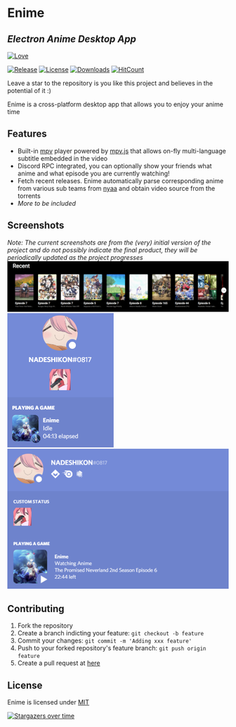 # Enime

## _Electron Anime Desktop App_

[![Love](http://ForTheBadge.com/images/badges/built-with-love.svg)](https://github.com/Enime-Project/)

[![Release](https://img.shields.io/github/release/Enime-Project/enime.svg?style=flat-square)](https://github.com/Enime-Project/enime/releases/)
[![License](https://img.shields.io/github/license/Enime-Project/enime.svg?style=flat-square)](https://github.com/Enime-Project/enime/blob/master/LICENSE)
[![Downloads](https://img.shields.io/github/downloads/Enime-Project/enime/total?style=flat-square)](https://github.com/Enime-Project/enime/releases/latest)
[![HitCount](http://hits.dwyl.io/Enime-Project/enime.svg)](http://hits.dwyl.io/Enime-Project/enime)

Leave a star to the repository is you like this project and believes in the potential of it :)

Enime is a cross-platform desktop app that allows you to enjoy your anime time

## Features

- Built-in [mpv](https://github.com/mpv-player/mpv) player powered by [mpv.js](https://github.com/Kagami/mpv.js) that allows on-fly multi-language subtitle embedded in the video
- Discord RPC integrated, you can optionally show your friends what anime and what episode you are currently watching!
- Fetch recent releases. Enime automatically parse corresponding anime from various sub teams from [nyaa](https://nyaa.si) and obtain video source from the torrents
- _More to be included_

## Screenshots

_Note: The current screenshots are from the (very) initial version of the project and do not possibly indicate the final product, they will be periodically updated as the project progresses_
![](./screenshots/screenshot-1.png)
![](./screenshots/screenshot-2.png)
![](./screenshots/screenshot-3.png)

## Contributing

1. Fork the repository
2. Create a branch indicting your feature: `git checkout -b feature`
3. Commit your changes: `git commit -m 'Adding xxx feature'`
4. Push to your forked repository's feature branch: `git push origin feature`
5. Create a pull request at [here](https://github.com/Enime-Project/enime/pulls)

## License

Enime is licensed under [MIT](https://github.com/Enime-Project/enime/master/LICENSE)

[![Stargazers over time](https://starchart.cc/Enime-Project/enime.svg)](https://starchart.cc/Enime-Project/enime)

